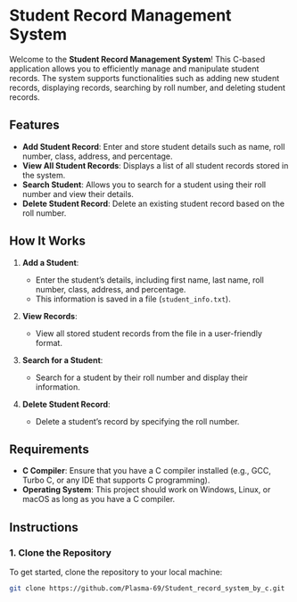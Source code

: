 # Student Record Management System

Welcome to the **Student Record Management System**! This C-based application allows you to efficiently manage and manipulate student records. The system supports functionalities such as adding new student records, displaying records, searching by roll number, and deleting student records.

## Features

- **Add Student Record**: Enter and store student details such as name, roll number, class, address, and percentage.
- **View All Student Records**: Displays a list of all student records stored in the system.
- **Search Student**: Allows you to search for a student using their roll number and view their details.
- **Delete Student Record**: Delete an existing student record based on the roll number.

## How It Works

1. **Add a Student**: 
   - Enter the student’s details, including first name, last name, roll number, class, address, and percentage.
   - This information is saved in a file (`student_info.txt`).

2. **View Records**: 
   - View all stored student records from the file in a user-friendly format.

3. **Search for a Student**: 
   - Search for a student by their roll number and display their information.

4. **Delete Student Record**: 
   - Delete a student’s record by specifying the roll number.

## Requirements

- **C Compiler**: Ensure that you have a C compiler installed (e.g., GCC, Turbo C, or any IDE that supports C programming).
- **Operating System**: This project should work on Windows, Linux, or macOS as long as you have a C compiler.

## Instructions

### 1. Clone the Repository

To get started, clone the repository to your local machine:

```bash
git clone https://github.com/Plasma-69/Student_record_system_by_c.git
